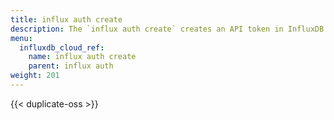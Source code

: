 ```yaml
---
title: influx auth create
description: The `influx auth create` creates an API token in InfluxDB.
menu:
  influxdb_cloud_ref:
    name: influx auth create
    parent: influx auth
weight: 201
---
```


{{< duplicate-oss >}}
